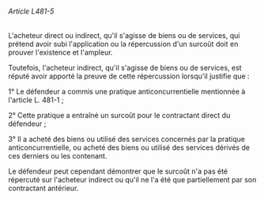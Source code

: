 ###### Article L481-5

L'acheteur direct ou indirect, qu'il s'agisse de biens ou de services, qui prétend avoir subi l'application ou la répercussion d'un surcoût doit en prouver l'existence et l'ampleur.

Toutefois, l'acheteur indirect, qu'il s'agisse de biens ou de services, est réputé avoir apporté la preuve de cette répercussion lorsqu'il justifie que :

1° Le défendeur a commis une pratique anticoncurrentielle mentionnée à l'article L. 481-1 ;

2° Cette pratique a entraîné un surcoût pour le contractant direct du défendeur ;

3° Il a acheté des biens ou utilisé des services concernés par la pratique anticoncurrentielle, ou acheté des biens ou utilisé des services dérivés de ces derniers ou les contenant.

Le défendeur peut cependant démontrer que le surcoût n'a pas été répercuté sur l'acheteur indirect ou qu'il ne l'a été que partiellement par son contractant antérieur.

